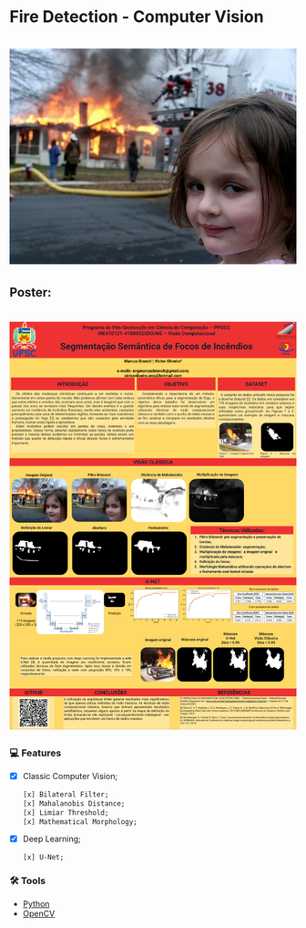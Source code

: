 # Fire Detection - Computer Vision

<h1 align="center">
  <img alt="Girl Fire Meme"  title="original" src="src/assets/girl.jpg" />
</h1>

## Poster:

<h1 align="center">
  <img alt="poster" title="original" src="src/assets/poster.png" />
</h1>

### :computer: Features

- [x] Classic Computer Vision;

      [x] Bilateral Filter;
      [x] Mahalanobis Distance;
      [x] Limiar Threshold;
      [x] Mathematical Morphology;
- [x] Deep Learning;

      [x] U-Net;

### 🛠 Tools

- [Python](https://www.python.org/)
- [OpenCV](https://opencv.org/)
